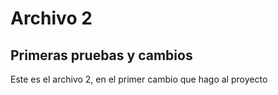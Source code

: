# Archivo 2

## Primeras pruebas y cambios

Este es el archivo 2, en el primer cambio que hago al proyecto